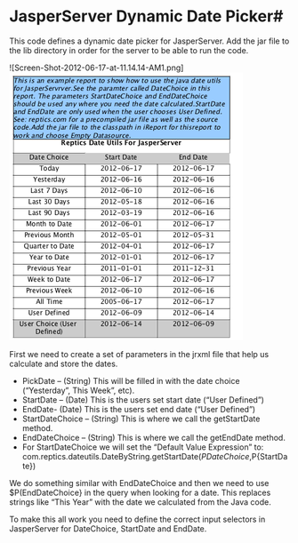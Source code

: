 # JasperServer Dynamic Date Picker#

This code defines a dynamic date picker for JasperServer. Add the jar file to the lib directory in order for the server to be able to run the code.

![Screen-Shot-2012-06-17-at-11.14.14-AM1.png]
![Alt text](/Screen-Shot-2012-06-17-at-11.14.14-AM1.png?raw=true "Optional Title")

First we need to create a set of parameters in the jrxml file that help us calculate and store the dates.

* PickDate – (String) This will be filled in with the date choice (“Yesterday”, This Week”, etc).
* StartDate – (Date) This is the users set start date (“User Defined”)
* EndDate-  (Date) This is the users set end date  (“User Defined”)
* StartDateChoice – (String) This is where we call the getStartDate method.
* EndDateChoice – (String) This is where we call the getEndDate method.
* For StartDateChoice we will set the “Default Value Expression” to: com.reptics.dateutils.DateByString.getStartDate($P{DateChoice},$P{StartDate})

We do something similar with EndDateChoice and then we need to use $P(EndDateChoice} in the query when looking for a date. This replaces strings like “This Year” with the date we calculated from the Java code.

To make this all work you need to define the correct input selectors in JasperServer for DateChoice, StartDate and EndDate.